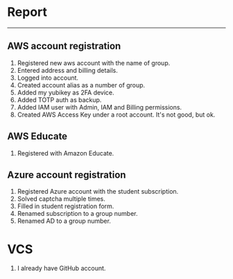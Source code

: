 # Report  
---
## AWS account registration
1. Registered new aws account with the name of group.
2. Entered address and billing details.
3. Logged into account.
4. Created account alias as a number of group.
5. Added my yubikey as 2FA device.
6. Added TOTP auth as backup.
7. Added IAM user with Admin, IAM and Billing permissions.
8. Created AWS Access Key under a root account. It's not good, but ok.

## AWS Educate
1. Registered with Amazon Educate.

## Azure account registration
1. Registered Azure account with the student subscription.
2. Solved captcha multiple times.
3. Filled in student registration form.
4. Renamed subscription to a group number.
5. Renamed AD to a group number.

# VCS
1. I already have GitHub account.

